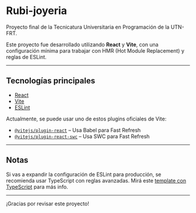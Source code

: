 # Rubi-joyeria

Proyecto final de la Tecnicatura Universitaria en Programación de la UTN-FRT.

Este proyecto fue desarrollado utilizando **React** y **Vite**, con una configuración mínima para trabajar con HMR (Hot Module Replacement) y reglas de ESLint.

---

## Tecnologías principales

- [React](https://reactjs.org/)
- [Vite](https://vitejs.dev/)
- [ESLint](https://eslint.org/)

Actualmente, se puede usar uno de estos plugins oficiales de Vite:

- [`@vitejs/plugin-react`](https://github.com/vitejs/vite-plugin-react) – Usa Babel para Fast Refresh
- [`@vitejs/plugin-react-swc`](https://github.com/vitejs/vite-plugin-react-swc) – Usa SWC para Fast Refresh

---

## Notas

Si vas a expandir la configuración de ESLint para producción, se recomienda usar TypeScript con reglas avanzadas. Mirá este [template con TypeScript](https://github.com/vitejs/vite/tree/main/packages/create-vite/template-react-ts) para más info.

---

¡Gracias por revisar este proyecto!

